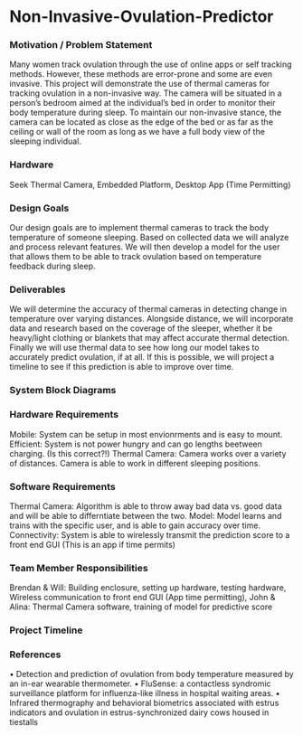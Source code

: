 # Non-Invasive-Ovulation-Predictor

### Motivation / Problem Statement
Many women track ovulation through the use of online apps or self tracking methods. However, these methods are error-prone and some are even invasive. This project will demonstrate the use of thermal cameras for tracking ovulation in a non-invasive way. The camera will be situated in a person’s bedroom aimed at the individual’s bed in order to monitor their body temperature during sleep. To maintain our non-invasive stance, the camera can be located as close as the edge of the bed or as far as the ceiling or wall of the room as long as we have a full body view of the sleeping individual.

### Hardware
 Seek Thermal Camera, Embedded Platform, Desktop App (Time Permitting)
 
### Design Goals
Our design goals are to implement thermal cameras to track the body temperature of someone sleeping. Based on collected data we will analyze and process relevant features. We will then develop a model for the user that allows them to be able to track ovulation based on temperature feedback during sleep.

### Deliverables
We will determine the accuracy of thermal cameras in detecting change in temperature over varying distances. Alongside distance, we will incorporate data and research based on the coverage of the sleeper, whether it be heavy/light clothing or blankets that may affect accurate thermal detection. Finally we will use thermal data to see how long our model takes to accurately predict ovulation, if at all. If this is possible, we will project a timeline to see if this prediction is able to improve over time.

### System Block Diagrams

### Hardware Requirements
Mobile: System can be setup in most envionrments and is easy to mount.
Efficient: System is not power hungry and can go lengths beetween charging. (Is this correct?!)
Thermal Camera: Camera works over a variety of distances. Camera is able to work in different sleeping positions.

### Software Requirements
Thermal Camera: Algorithm is able to throw away bad data vs. good data and will be able to differntiate between the two. 
Model: Model learns and trains with the specific user, and is able to gain accuracy over time.
Connectivity: System is able to wirelessly transmit the prediction score to a front end GUI (This is an app if time permits)

### Team Member Responsibilities
Brendan & Will: Building enclosure, setting up hardware, testing hardware, Wireless communication to front end GUI (App time permitting),
John & Alina: Thermal Camera software, training of model for predictive score

### Project Timeline


### References
• Detection and prediction of ovulation from body temperature measured by an in-ear wearable
thermometer.
• FluSense: a contactless syndromic surveillance platform for influenza-like illness in hospital
waiting areas.
• Infrared thermography and behavioral biometrics associated with estrus indicators and ovulation
in estrus-synchronized dairy cows housed in tiestalls
